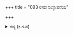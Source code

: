 +++
title = "093 ರಸದ ಸಂಸ್ಥಾಪನೆಯ"

+++

<details><summary>ಗದ್ಯ (ಕ.ಗ.ಪ) </summary>

93. ರಂಭೆಯೇ ಮೊದಲಾದ ನರ್ತಕಿಯರು ರಸ-ಭಾವಗಳಿಂದ ಕೂಡಿದ ಹಸ್ತಾಭಿನಯ, ನೇತ್ರಚಲನೆ, ಸಾತ್ವಿಕವಾದ ಆಂಗಿಕಾಭಿನಯ, ಸಮ-ವಿಷಮ ಕರಣಗಳು, ಲಾಸ್ಯ-ತಾಂಡವದ ನಾಟ್ಯ ಕಲಾಪ ಮುಂತಾದವುಗಳನ್ನು ವಿನೂತನವಾಗಿ ಮಾಡಿತೋರಿಸಿದರು.
</details>

